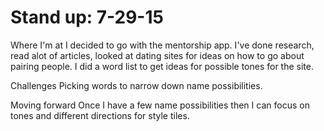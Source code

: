# Stand up: 7-29-15

Where I'm at
I decided to go with the mentorship app. I've done research, read alot of articles, looked at dating sites for ideas on how to go about pairing people. 
I did a word list to get ideas for possible tones for the site.

Challenges
Picking words to narrow down name possibilities. 

Moving forward
Once I have a few name possibilities then I can focus on tones and different directions for style tiles.